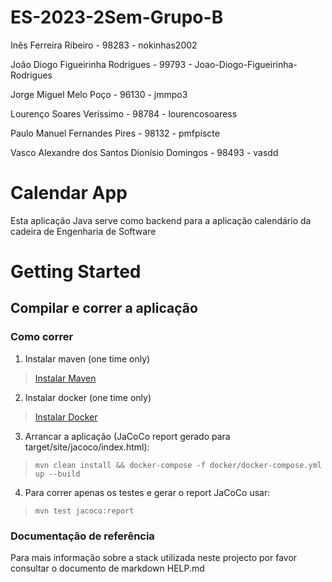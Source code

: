 # ES-2023-2Sem-Grupo-B

Inês Ferreira Ribeiro - 98283 - nokinhas2002

João Diogo Figueirinha Rodrigues  - 99793 - Joao-Diogo-Figueirinha-Rodrigues

Jorge Miguel Melo Poço - 96130 - jmmpo3

Lourenço Soares Veríssimo - 98784 - lourencosoaress

Paulo Manuel Fernandes Pires - 98132 - pmfpiscte

Vasco Alexandre dos Santos Dionísio Domingos - 98493 - vasdd

# Calendar App

Esta aplicação Java serve como backend para a aplicação calendário da cadeira de Engenharia de Software

# Getting Started
## Compilar e correr a aplicação

### Como correr
1. Instalar maven (one time only)
> [Instalar Maven](https://maven.apache.org/install.html)
2. Instalar docker (one time only)
> [Instalar Docker](https://docs.docker.com/desktop/install/windows-install/)
3. Arrancar a aplicação (JaCoCo report gerado para target/site/jacoco/index.html):
> `mvn clean install && docker-compose -f docker/docker-compose.yml up --build`
4. Para correr apenas os testes e gerar o report JaCoCo usar:
> `mvn test jacoco:report`

### Documentação de referência
Para mais informação sobre a stack utilizada neste projecto por favor consultar o documento de markdown HELP.md

